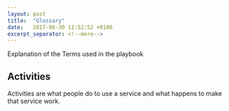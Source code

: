 ```yaml
---
layout: post
title:  "Glossary"
date:   2017-06-30 11:52:52 +0100
excerpt_separator: <!--more-->
---
```


Explanation of the Terms used in the playbook

## Activities	
Activities are what people do to use a service and what happens to make that service work.


